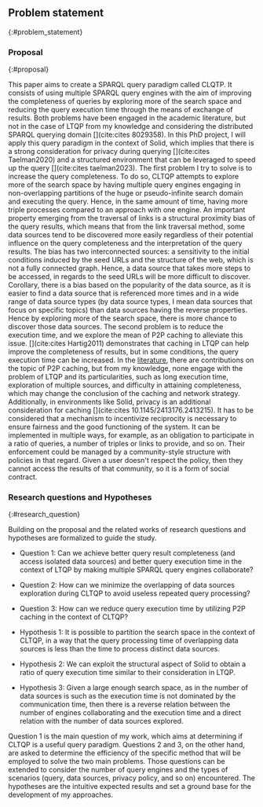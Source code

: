 ## Problem statement
{:#problem_statement}

### Proposal
{:#proposal}

This paper aims to create a SPARQL query paradigm called CLQTP.
It consists of using multiple SPARQL query engines with the aim of improving the completeness
of queries by exploring more of the search space and reducing the query execution time through the means of exchange of results.
Both problems have been engaged in the academic literature, but not in the case of LTQP from my knowledge and considering the distributed SPARQL querying domain [](cite:cites 8029358).
In this PhD project, I will apply this query paradigm in the context of Solid, 
which implies that there is a strong consideration for privacy during querying [](cite:cites Taelman2020)
and a structured environment that can be leveraged to speed up the query [](cite:cites taelman2023).
The first problem I try to solve is to increase the query completeness.
To do so, CLTQP attempts to explore more of the search space by having multiple query engines engaging in 
non-overlapping partitions of the huge or pseudo-infinite search domain and executing the query.
Hence, in the same amount of time, having more triple processes compared to an approach with one engine.
An important property emerging from the traversal of links is a structural proximity bias of the query results, which
means that from the link traversal method, some data sources tend to be discovered more easily regardless of their potential
influence on the query completeness and the interpretation of the query results.
The bias has two interconnected sources: a sensitivity to the initial conditions induced by the seed URLs and the structure of the web,
which is not a fully connected graph.
Hence, a data source that takes more steps to be accessed, in regards to the seed URLs will be more difficult to discover.
Corollary, there is a bias based on the popularity of the data source, as it is easier to find a data source that is
referenced more times and in a wide range of data source types (by data source types, I mean data sources that focus on specific topics)
than data sources having the reverse properties.
Hence by exploring more of the search space, there is more chance to discover those data sources.
The second problem is to reduce the execution time, and we explore the mean of P2P caching to alleviate this issue.
[](cite:cites Hartig2011) demonstrates that caching in LTQP can help improve the completeness of results,
but in some conditions, the query execution time can be increased.
In the [literature](#literature_review_P2P_caching), there are contributions on the topic of P2P caching,
but from my knowledge, none engage with the problem of LTQP and its particularities,
such as long execution time, exploration of multiple sources, and difficulty in attaining completeness,
which may change the conclusion of the caching and network strategy.
Additionally, in environments like Solid, privacy is an additional consideration for caching [](cite:cites 10.1145/2413176.2413215).
It has to be considered that a mechanism to incentivize reciprocity is necessary to ensure fairness and the good functioning of the system.
It can be implemented in multiple ways, for example, as an obligation to participate in a ratio of queries,
a number of triples or links to provide, and so on.
Their enforcement could be managed by a community-style structure with policies in that regard.
Given a user doesn't respect the policy, then they cannot access the results of that community,
so it is a form of social contract.


### Research questions and Hypotheses
{:#research_question}

Building on the proposal and the related works of [](#litterature_review) 
research questions and hypotheses are formalized to guide the study.

- <span class="question_hypothesis">Question 1</span>: Can we achieve better query result completeness (and access isolated data sources) 
and better query execution time in the context of LTQP by making multiple SPARQL query engines collaborate?

- <span class="question_hypothesis">Question 2</span>: How can we minimize the overlapping of data sources exploration during CLTQP to avoid useless 
repeated query processing?

- <span class="question_hypothesis">Question 3</span>: How can we reduce query execution time by utilizing P2P caching in the context of CLTQP?

- <span class="question_hypothesis">Hypothesis 1</span>: It is possible to partition the search space in the context of CLTQP,
in a way that the query processing time of overlapping data sources is less than the time to process distinct data sources.


- <span class="question_hypothesis">Hypothesis 2</span>: We can exploit the structural aspect of Solid to obtain a ratio of query execution time
similar to their consideration in LTQP.

- <span class="question_hypothesis">Hypothesis 3</span>: Given a large enough search space,
as in the number of data sources is such as the execution time is not dominated by the communication time,
then there is a reverse relation between the number of engines collaborating and 
the execution time and a direct relation with the number of data sources explored. 

Question 1 is the main question of my work, which aims at determining if CLTQP is a useful query paradigm.
Questions 2 and 3, on the other hand, are asked to determine the efficiency of the specific method 
that will be employed to solve the two main problems.
Those questions can be extended to consider the number
of query engines and the types of scenarios (query, data sources, privacy policy, and so on) encountered.
The hypotheses are the intuitive expected results and set a ground base for the development of my approaches.
